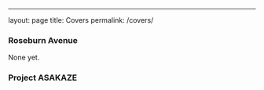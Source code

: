 ---
layout: page
title: Covers
permalink: /covers/


### Roseburn Avenue

None yet.

### Project ASAKAZE

